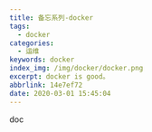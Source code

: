 ```yaml
---
title: 备忘系列-docker
tags:
  - docker
categories:
  - 运维
keywords: docker
index_img: /img/docker/docker.png
excerpt: docker is good。
abbrlink: 14e7ef72
date: 2020-03-01 15:45:04
---
```

doc